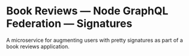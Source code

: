 # Book Reviews &mdash; Node GraphQL Federation &mdash; Signatures

A microservice for augmenting users with pretty signatures as part of a book reviews application.
